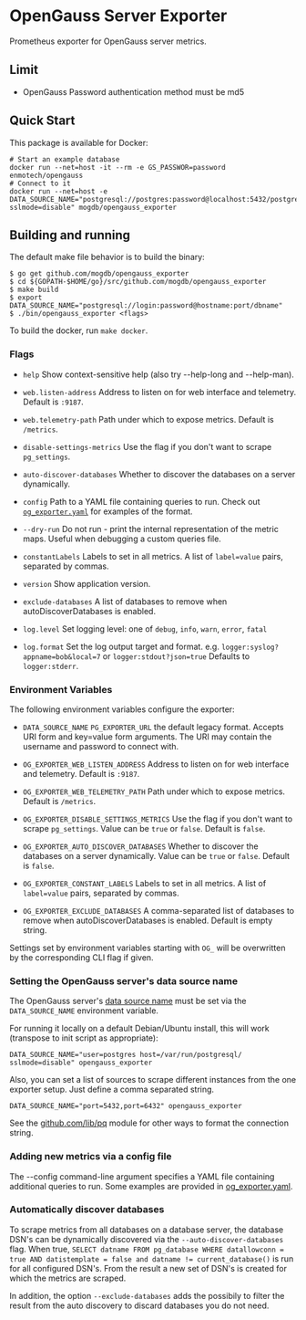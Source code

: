 # OpenGauss Server Exporter

Prometheus exporter for OpenGauss server metrics.


## Limit 
- OpenGauss Password authentication method must be md5

## Quick Start
This package is available for Docker:
```
# Start an example database
docker run --net=host -it --rm -e GS_PASSWOR=password enmotech/opengauss
# Connect to it
docker run --net=host -e DATA_SOURCE_NAME="postgresql://postgres:password@localhost:5432/postgres?sslmode=disable" mogdb/opengauss_exporter
```

## Building and running

The default make file behavior is to build the binary:
```
$ go get github.com/mogdb/opengauss_exporter
$ cd ${GOPATH-$HOME/go}/src/github.com/mogdb/opengauss_exporter
$ make build
$ export DATA_SOURCE_NAME="postgresql://login:password@hostname:port/dbname"
$ ./bin/opengauss_exporter <flags>
```

To build the docker, run `make docker`.


### Flags

* `help`
  Show context-sensitive help (also try --help-long and --help-man).

* `web.listen-address`
  Address to listen on for web interface and telemetry. Default is `:9187`.

* `web.telemetry-path`
  Path under which to expose metrics. Default is `/metrics`.

* `disable-settings-metrics`
  Use the flag if you don't want to scrape `pg_settings`.

* `auto-discover-databases`
  Whether to discover the databases on a server dynamically.

* `config`
  Path to a YAML file containing queries to run. Check out [`og_exporter.yaml`](og_exporter_default.yaml)
  for examples of the format.

* `--dry-run`
  Do not run - print the internal representation of the metric maps. Useful when debugging a custom
  queries file.

* `constantLabels`
  Labels to set in all metrics. A list of `label=value` pairs, separated by commas.

* `version`
  Show application version.

* `exclude-databases`
  A list of databases to remove when autoDiscoverDatabases is enabled.

* `log.level`
  Set logging level: one of `debug`, `info`, `warn`, `error`, `fatal`

* `log.format`
  Set the log output target and format. e.g. `logger:syslog?appname=bob&local=7` or `logger:stdout?json=true`
  Defaults to `logger:stderr`.

### Environment Variables

The following environment variables configure the exporter:

* `DATA_SOURCE_NAME` `PG_EXPORTER_URL`
  the default legacy format. Accepts URI form and key=value form arguments. The
  URI may contain the username and password to connect with.


* `OG_EXPORTER_WEB_LISTEN_ADDRESS`
  Address to listen on for web interface and telemetry. Default is `:9187`.

* `OG_EXPORTER_WEB_TELEMETRY_PATH`
  Path under which to expose metrics. Default is `/metrics`.

* `OG_EXPORTER_DISABLE_SETTINGS_METRICS`
  Use the flag if you don't want to scrape `pg_settings`. Value can be `true` or `false`. Default is `false`.

* `OG_EXPORTER_AUTO_DISCOVER_DATABASES`
  Whether to discover the databases on a server dynamically. Value can be `true` or `false`. Default is `false`.


* `OG_EXPORTER_CONSTANT_LABELS`
  Labels to set in all metrics. A list of `label=value` pairs, separated by commas.

* `OG_EXPORTER_EXCLUDE_DATABASES`
  A comma-separated list of databases to remove when autoDiscoverDatabases is enabled. Default is empty string.

Settings set by environment variables starting with `OG_` will be overwritten by the corresponding CLI flag if given.

### Setting the OpenGauss server's data source name

The OpenGauss server's [data source name](http://en.wikipedia.org/wiki/Data_source_name)
must be set via the `DATA_SOURCE_NAME` environment variable.

For running it locally on a default Debian/Ubuntu install, this will work (transpose to init script as appropriate):

    DATA_SOURCE_NAME="user=postgres host=/var/run/postgresql/ sslmode=disable" opengauss_exporter 

Also, you can set a list of sources to scrape different instances from the one exporter setup. Just define a comma separated string.

    DATA_SOURCE_NAME="port=5432,port=6432" opengauss_exporter 

See the [github.com/lib/pq](http://github.com/lib/pq) module for other ways to format the connection string.


### Adding new metrics via a config file

The --config command-line argument specifies a YAML file containing additional queries to run.
Some examples are provided in [og_exporter.yaml](og_exporter_default.yaml).


### Automatically discover databases
To scrape metrics from all databases on a database server, the database DSN's can be dynamically discovered via the 
`--auto-discover-databases` flag. When true, `SELECT datname FROM pg_database WHERE datallowconn = true AND datistemplate = false and datname != current_database()` is run for all configured DSN's. From the 
result a new set of DSN's is created for which the metrics are scraped.

In addition, the option `--exclude-databases` adds the possibily to filter the result from the auto discovery to discard databases you do not need.


